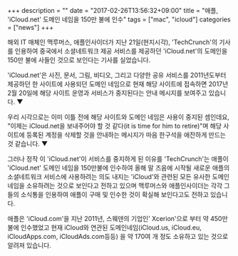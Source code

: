 +++
description = ""
date = "2017-02-26T13:56:32+09:00"
title = "애플, 'iCloud.net' 도메인 네임을 150만 불에 인수"
tags = ["mac", "icloud"]
categories = ["news"]
+++

해외 IT 매체인 맥루머스, 애플인사이더가 지난 21일(현지시각), 'TechCrunch'의 기사를 인용하여 중국에서 소셜네트워크 제공 서비스를 제공하던 'iCloud.net'의 도메인을 150만 불에 사들인 것으로 보인다는 기사를 실었습니다.

'iCloud.net'은 사진, 문서, 그림, 비디오, 그리고 다양한 공유 서비스를 2011년도부터 제공하던 한 사이트에 사용되던 도메인 네임으로 현재 해당 사이트에 접속하면 2017년 2월 20일에 해당 사이트 운영과 서비스가 중지된다는 안내 메시지를 보여주고 있습니다. ▼

우리 시각으로는 이미 이틀 전에 해당 사이트와 도메인 네임은 사용이 중지된 셈인데요, "이제는 iCloud.net을 보내주어야 할 것 같다(it is time for him to retire)"며 해당 사이트에 등록된 계정을 삭제할 것을 안내하는 메시지가 마음 한구석을 애잔하게 만드는 것 같습니다. ▼

그러나 정작 이 'iCloud.net'이 서비스를 중지하게 된 이유를 'TechCrunch'는 애플이 'iCloud.net' 도메인 네임을 150만불에 인수하여 올해 말 즈음에 시작될 새로운 애플의 소셜네트워크 서비스에 사용하려는 의도 내지는 'iCloud'와 관련된 모든 유사한 도메인 네임을 소유하려는 것으로 보인다고 전하고 있으며 맥루머스와 애플인사이더는 각각 그들의 소식통을 인용하여 애플이 구매 및 인수한 것이 확실해 보인다고도 전하고 있습니다.

애플은 'iCloud.com'을 지난 2011년, 스웨덴의 기업인' Xcerion'으로 부터 약 450만 불에 인수했었고 현재 iCloud와 연관된 도메인네임(iCloud.us, iCloud.eu, iCloudApps.com, iCloudAds.com등등) 을 약 170여 개 정도 소유하고 있는 것으로 알려져 있습니다.
